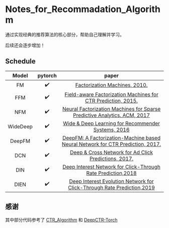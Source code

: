 # Notes_for_Recommadation_Algorithm
通过实现经典的推荐算法的核心部分，帮助自己理解并学习。

后续还会逐步增加！

## Schedule

|  Model   |      pytorch       |                            paper                             |
| :------: | :----------------: | :----------------------------------------------------------: |
|    FM    | :heavy_check_mark: | [Factorization Machines, 2010.](https://www.csie.ntu.edu.tw/~b97053/paper/Rendle2010FM.pdf) |
|   FFM    | :heavy_check_mark: | [Field-aware Factorization Machines for CTR Prediction, 2015.](https://www.csie.ntu.edu.tw/~cjlin/papers/ffm.pdf) |
|   NFM    | :heavy_check_mark: | [Neural Factorization Machines for Sparse Predictive Analytics. ACM, 2017](https://arxiv.org/pdf/1708.05027.pdf) |
| WideDeep | :heavy_check_mark: | [Wide & Deep Learning for Recommender Systems, 2016](https://arxiv.org/pdf/1606.07792.pdf) |
|  DeepFM  | :heavy_check_mark: | [DeepFM: A Factorization-Machine based Neural Network for CTR Prediction, 2017.](https://arxiv.org/abs/1703.04247) |
|   DCN    | :heavy_check_mark: | [Deep & Cross Network for Ad Click Predictions, 2017.](https://arxiv.org/abs/1708.05123) |
|   DIN    | :heavy_check_mark: | [Deep Interest Network for Click-Through Rate Prediction,2018](https://arxiv.org/pdf/1706.06978.pdf) |
|   DIEN   | :heavy_check_mark: | [Deep Interest Evolution Network for Click-Through Rate Prediction,2019](https://arxiv.org/pdf/1809.03672.pdf) |

## 感谢

其中部分代码参考了 [CTR_Algorithm](https://github.com/Prayforhanluo/CTR_Algorithm) 和 [DeepCTR-Torch](https://github.com/shenweichen/DeepCTR-Torch)

